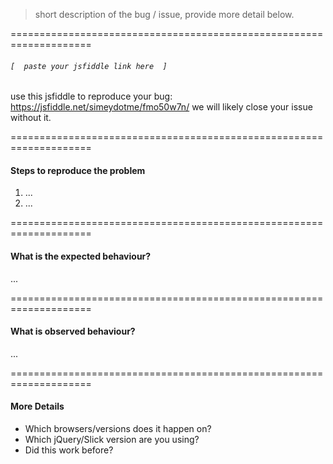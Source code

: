 
> short description of the bug / issue, provide more detail below.

====================================================================


###### `[  paste your jsfiddle link here  ]`  

use this jsfiddle to reproduce your bug: 
https://jsfiddle.net/simeydotme/fmo50w7n/ 
we will likely close your issue without it.


====================================================================


#### Steps to reproduce the problem

1. ...  
2. ...  


====================================================================


#### What is the expected behaviour?

...  


====================================================================


#### What is observed behaviour?

...  


====================================================================


#### More Details

- Which browsers/versions does it happen on?
- Which jQuery/Slick version are you using?
- Did this work before?




